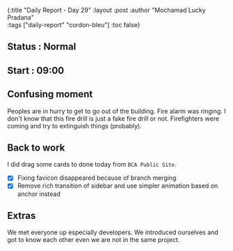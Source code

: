 {:title "Daily Report - Day 29"
 :layout :post
 :author "Mochamad Lucky Pradana"   
 :tags  ["daily-report" "cordon-bleu"]
 :toc false}

## **Status : Normal** 

## **Start : 09:00** 

## **Confusing moment**
Peoples are in hurry to get to go out of the building. Fire alarm was ringing. I don't know that this fire drill is just a fake fire drill or not. 
Firefighters were coming and try to extinguish things (probably).

## **Back to work**
I did drag some cards to done today from `BCA Public Site`.

- [x] Fixing favicon disappeared because of branch merging
- [x] Remove rich transition of sidebar and use simpler animation based on anchor instead 

## **Extras**
We met everyone up especially developers. We introduced ourselves and got to know each other even we are not in the same project.
